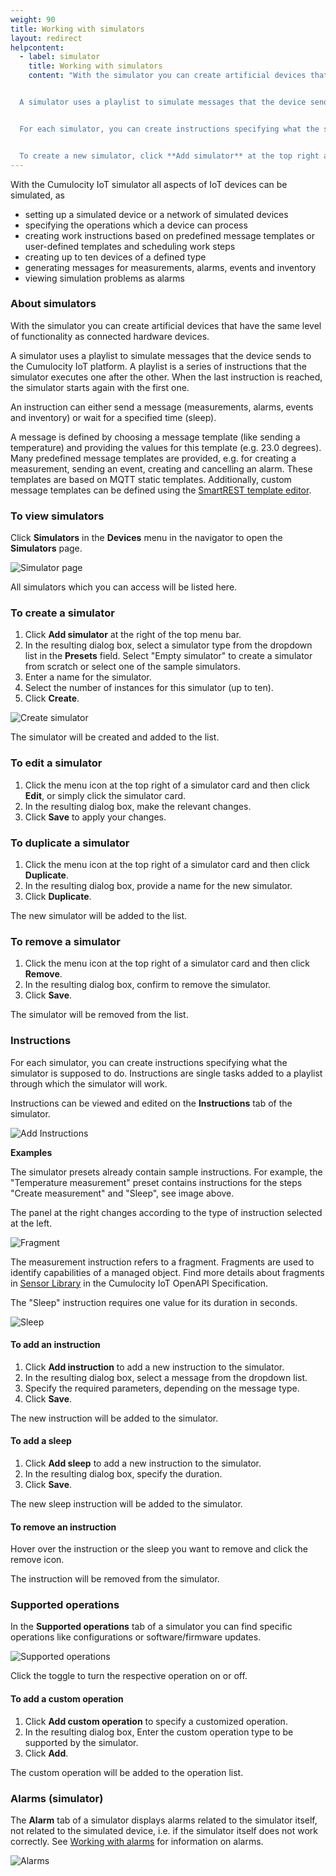 ```yaml
---
weight: 90
title: Working with simulators
layout: redirect
helpcontent:
  - label: simulator
    title: Working with simulators
    content: "With the simulator you can create artificial devices that have the same level of functionality as connected hardware devices.


  A simulator uses a playlist to simulate messages that the device sends to the Cumulocity IoT platform. A playlist is a series of instructions that the simulator executes one after the other. An instruction can either send a message (measurements, alarms, events and inventory) or wait for a specified time (sleep).


  For each simulator, you can create instructions specifying what the simulator is supposed to do.


  To create a new simulator, click **Add simulator** at the top right and follow the instructions in the *Device Management > Simulator* section in the *User guide*."
---
```


With the Cumulocity IoT simulator all aspects of IoT devices can be simulated, as

* setting up a simulated device or a network of simulated devices
* specifying the operations which a device can process
* creating work instructions based on predefined message templates or user-defined templates and scheduling work steps
* creating up to ten devices of a defined type
* generating messages for measurements, alarms, events and inventory
* viewing simulation problems as alarms

### About simulators

With the simulator you can create artificial devices that have the same level of functionality as connected hardware devices.

A simulator uses a playlist to simulate messages that the device sends to the Cumulocity IoT platform. A playlist is a series of instructions that the simulator executes one after the other. When the last instruction is reached, the simulator starts again with the first one.

An instruction can either send a message (measurements, alarms, events and inventory) or wait for a specified time (sleep).

A message is defined by choosing a message template (like sending a temperature) and providing the values for this template (e.g. 23.0 degrees). Many predefined message templates are provided, e.g. for creating a measurement, sending an event, creating and cancelling an alarm. These templates are based on MQTT static templates. Additionally, custom message templates can be defined using the [SmartREST template editor](#smartrest-templates).

### To view simulators

Click **Simulators** in the **Devices** menu in the navigator to open the **Simulators** page.

<img src="/images/users-guide/DeviceManagement/devmgmt-simulator.png" alt="Simulator page">

All simulators which you can access will be listed here.

### To create a simulator

1. Click **Add simulator** at the right of the top menu bar.
2. In the resulting dialog box, select a simulator type from the dropdown list in the **Presets** field. Select "Empty simulator" to create a simulator from scratch or select one of the sample simulators.
3. Enter a name for the simulator.
4. Select the number of instances for this simulator (up to ten).
5. Click **Create**.

<img src="/images/users-guide/DeviceManagement/devmgmt-simulator-add.png" alt="Create simulator">

The simulator will be created and added to the list.

### To edit a simulator

1. Click the menu icon at the top right of a simulator card and then click **Edit**, or simply click the simulator card.
2. In the resulting dialog box, make the relevant changes.
3. Click **Save** to apply your changes.

### To duplicate a simulator

1. Click the menu icon at the top right of a simulator card and then click **Duplicate**.
2. In the resulting dialog box, provide a name for the new simulator.
3. Click **Duplicate**.

The new simulator will be added to the list.

### To remove a simulator

1. Click the menu icon at the top right of a simulator card and then click **Remove**.
2. In the resulting dialog box, confirm to remove the simulator.
3. Click **Save**.

The simulator will be removed from the list.

### Instructions

For each simulator, you can create instructions specifying what the simulator is supposed to do. Instructions are single tasks added to a playlist through which the simulator will work.

Instructions can be viewed and edited on the **Instructions** tab of the simulator.

![Add Instructions](/images/users-guide/DeviceManagement/devmgmt-simulator-instructions.png)

**Examples**

The simulator presets already contain sample instructions. For example, the "Temperature measurement" preset contains instructions for the steps "Create measurement" and "Sleep", see image above.

The panel at the right changes according to the type of instruction selected at the left.

![Fragment](/images/users-guide/DeviceManagement/devmgmt-simulator-fragment.png)

The measurement instruction refers to a fragment. Fragments are used to identify capabilities of a managed object. Find more details about fragments in [Sensor Library](https://cumulocity.com/api/#section/Sensor-library) in the Cumulocity IoT OpenAPI Specification.

The "Sleep" instruction requires one value for its duration in seconds.

![Sleep](/images/users-guide/DeviceManagement/devmgmt-simulator-sleep.png)

#### To add an instruction

1. Click **Add instruction** to add a new instruction to the simulator.
2.  In the resulting dialog box, select a message from the dropdown list.
3. Specify the required parameters, depending on the message type.
3. Click **Save**.

The new instruction will be added to the simulator.

#### To add a sleep

1. Click **Add sleep** to add a new instruction to the simulator.
3. In the resulting dialog box, specify the duration.
3. Click **Save**.

The new sleep instruction will be added to the simulator.

#### To remove an instruction

Hover over the instruction or the sleep you want to remove and click the remove icon.

The instruction will be removed from the simulator.

### Supported operations

In the **Supported operations** tab of a simulator you can find specific operations like configurations or software/firmware updates.

![Supported operations](/images/users-guide/DeviceManagement/devmgmt-simulator-supported-operations.png)

Click the toggle to turn the respective operation on or off.

#### To add a custom operation

1. Click **Add custom operation** to specify a customized operation.
2. In the resulting dialog box, Enter the custom operation type to be supported by the simulator.
3. Click **Add**.

The custom operation will be added to the operation list.

### Alarms (simulator)

The **Alarm** tab of a simulator displays alarms related to the simulator itself, not related to the simulated device, i.e. if the simulator itself does not work correctly. See [Working with alarms](/users-guide/device-management/#alarm-monitoring) for information on alarms.

![Alarms](/images/users-guide/DeviceManagement/devmgmt-simulator-alarm.png)
